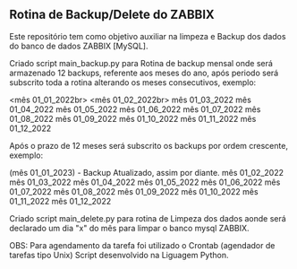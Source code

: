 ## Rotina de Backup/Delete do ZABBIX

Este repositório tem como objetivo auxiliar na limpeza e Backup dos dados do banco de dados ZABBIX [MySQL].

Criado script main_backup.py para Rotina de backup mensal onde será armazenado 12 backups, referente aos meses do ano, após periodo será subscrito toda a rotina alterando os meses consecutivos, exemplo:

<mês 01_01_2022br>
<mês 01_02_2022br>
mês 01_03_2022
mês 01_04_2022
mês 01_05_2022
mês 01_06_2022
mês 01_07_2022
mês 01_08_2022
mês 01_09_2022
mês 01_10_2022
mês 01_11_2022
mês 01_12_2022

Após o prazo de 12 meses será subscrito os backups por ordem crescente, exemplo:

(mês 01_01_2023) - Backup Atualizado, assim por diante.
mês 01_02_2022
mês 01_03_2022
mês 01_04_2022
mês 01_05_2022
mês 01_06_2022
mês 01_07_2022
mês 01_08_2022
mês 01_09_2022
mês 01_10_2022
mês 01_11_2022
mês 01_12_2022


Criado script main_delete.py para rotina de Limpeza dos dados aonde será declarado um dia "x" do mês para limpar o banco mysql ZABBIX. 

OBS:
Para agendamento da tarefa foi utilizado o Crontab (agendador de tarefas tipo Unix)
Script desenvolvido na Liguagem Python.

